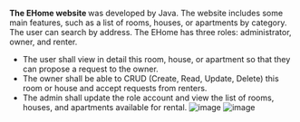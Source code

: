 <strong>The EHome website </strong> was developed by Java. The website includes some main features, such as a list of rooms, houses, or apartments by category. The user can search by address. The EHome has three roles: administrator, owner, and renter. <br>
- The user shall view in detail this room, house, or apartment so that they can propose a request to the owner.
- The owner shall be able to CRUD (Create, Read, Update, Delete) this room or house and accept requests from renters.
- The admin shall update the role account and view the list of rooms, houses, and apartments available for rental.
![image](https://github.com/hieunguyen1202/EHomeProject/assets/102916906/359c7ed5-a780-4190-8a2e-2071a1640dc3)
![image](https://github.com/hieunguyen1202/EHomeProject/assets/102916906/5c5f135e-c2f7-437c-a56e-fd00e93029ed)
